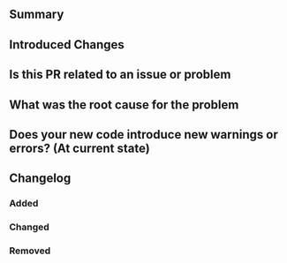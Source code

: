 ## Summary
<!---
Explain the reason for this pr, changes and solution briefly.
-->

## Introduced Changes
<!---
Please explain the introduced changes and how they matter
-->

## Is this PR related to an issue or problem
<!---
For example a github issue or a general problem
-->

## What was the root cause for the problem
<!---
Please explain the root cause of the problem. Remove if unnecessary 
-->

## Does your new code introduce new warnings or errors? (At current state)
<!---
CodeQL, Tests and while running
-->

## Changelog
<!---
Changelog, which explains new additions or changes. Minor changes should only
be included if they matter or have a big influence on the code/project
-->

### Added
### Changed
### Removed